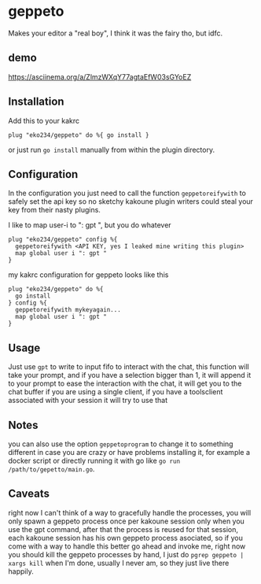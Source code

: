 # geppeto
Makes your editor a "real boy", I think it was the fairy tho, but idfc.

## demo
https://asciinema.org/a/ZlmzWXqY77agtaEfW03sGYoEZ

## Installation
Add this to your kakrc
``` kak
plug "eko234/geppeto" do %{ go install }
```
or just run `go install` manually from within the plugin directory.

## Configuration
In the configuration you just need to call the function `geppetoreifywith`
to safely set the api key so no sketchy kakoune plugin writers could steal your
key from their nasty plugins.

I like to map user-i to ": gpt ", but you do whatever
``` kak
plug "eko234/geppeto" config %{
  geppetoreifywith <API KEY, yes I leaked mine writing this plugin>
  map global user i ": gpt "
}
```
my kakrc configuration for geppeto looks like this

``` kak
plug "eko234/geppeto" do %{
  go install
} config %{
  geppetoreifywith mykeyagain...
  map global user i ": gpt "
}
```

## Usage
Just use `gpt` to write to input fifo to interact with the chat, this function will take your prompt, and if you have a selection bigger than 1, it will append it to your prompt to ease the interaction with the chat, it will get you to the chat buffer if you are using a single client, if you have a toolsclient associated with your session it will try to use
that

## Notes
you can also use the option `geppetoprogram` to change it to something different in case you are crazy or have problems installing it, for example a docker script or
directly running it with go like `go run /path/to/gepetto/main.go`.

## Caveats
right now I can't think of a way to gracefully handle the processes, you will only spawn a geppeto process once per kakoune session only when you use the gpt command, after that
the process is reused for that session, each kakoune session has his own geppeto process asociated, so if you come with a way to handle this better go ahead and invoke me, right
now you should kill the geppeto processes by hand, I just do `pgrep geppeto | xargs kill` when I'm done, usually I never am, so they just live there happily.
